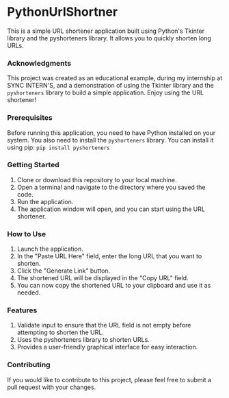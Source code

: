 # PythonUrlShortner
This is a simple URL shortener application built using Python's Tkinter library and the pyshorteners library. It allows you to quickly shorten long URLs.

### Acknowledgments
This project was created as an educational example, during my internship at SYNC INTERN'S, and a demonstration of using the Tkinter library and the `pyshorteners` library to build a simple application.
Enjoy using the URL shortener!

### Prerequisites
Before running this application, you need to have Python installed on your system. You also need to install the `pyshorteners` library. You can install it using pip: `pip install pyshorteners`

### Getting Started
1. Clone or download this repository to your local machine.
2. Open a terminal and navigate to the directory where you saved the code.
3. Run the application.
4. The application window will open, and you can start using the URL shortener.

### How to Use
1. Launch the application.
2. In the "Paste URL Here" field, enter the long URL that you want to shorten.
3. Click the "Generate Link" button.
4. The shortened URL will be displayed in the "Copy URL" field.
5. You can now copy the shortened URL to your clipboard and use it as needed.

### Features
1. Validate input to ensure that the URL field is not empty before attempting to shorten the URL.
2. Uses the pyshorteners library to shorten URLs.
3. Provides a user-friendly graphical interface for easy interaction.

### Contributing
If you would like to contribute to this project, please feel free to submit a pull request with your changes.
